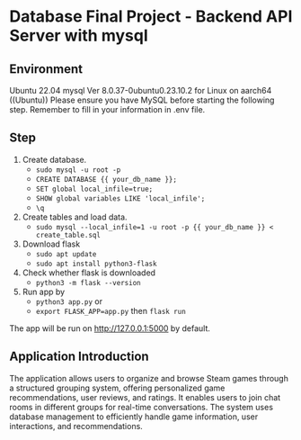 # Database Final Project - Backend API Server with mysql 
## Environment

Ubuntu 22.04
mysql  Ver 8.0.37-0ubuntu0.23.10.2 for Linux on aarch64 ((Ubuntu))
Please ensure you have MySQL before starting the following step.
Remember to fill in your information in .env file.

## Step
1. Create database.
    *  `sudo mysql -u root -p`
    *  `CREATE DATABASE {{ your_db_name }};`
    *  `SET global local_infile=true;`
    *  `SHOW global variables LIKE 'local_infile';`
    *  `\q`
2. Create tables and load data.
    * `sudo mysql --local_infile=1 -u root -p {{ your_db_name }} < create_table.sql`
3. Download flask
    * `sudo apt update`
    * `sudo apt install python3-flask`
4. Check whether flask is downloaded
    * `python3 -m flask --version`
5. Run app by  
    *  `python3 app.py`
    or
    * `export FLASK_APP=app.py` then `flask run `

The app will be run on http://127.0.0.1:5000 by default.

## Application Introduction
The application allows users to organize and browse Steam games through a structured grouping system, offering personalized game recommendations, user reviews, and ratings. It enables users to join chat rooms in different groups for real-time conversations. The system uses database management to efficiently handle game information, user interactions, and recommendations.
